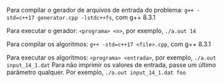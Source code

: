Para compilar o gerador de arquivos de entrada do problema: `g++ -std=c++17 generator.cpp -lstdc++fs`, com g++ 8.3.1

Para executar o gerador: `<programa> <n>`, por exemplo, `./a.out 14`



Para compilar os algoritmos: `g++ -std=c++17 <file>.cpp`, com g++ 8.3.1

Para executar os algoritmos: `<programa> <entrada>`, por exemplo, `./a.out input_14_1.dat`
Para não imprimir os valores de entrada, passe um último parâmetro qualquer. Por exemplo, `./a.out input_14_1.dat foo`
